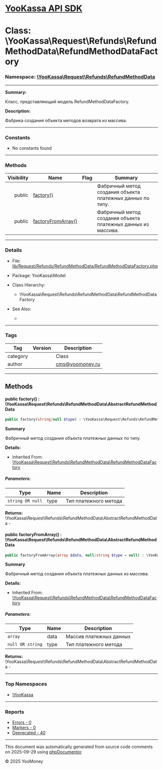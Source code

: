 # [YooKassa API SDK](../home.md)

# Class: \YooKassa\Request\Refunds\RefundMethodData\RefundMethodDataFactory
### Namespace: [\YooKassa\Request\Refunds\RefundMethodData](../namespaces/yookassa-request-refunds-refundmethoddata.md)
---
**Summary:**

Класс, представляющий модель RefundMethodDataFactory.

**Description:**

Фабрика создания объекта методов возврата из массива.

---
### Constants
* No constants found

---
### Methods
| Visibility | Name | Flag | Summary |
| ----------:| ---- | ---- | ------- |
| public | [factory()](../classes/YooKassa-Request-Refunds-RefundMethodData-RefundMethodDataFactory.md#method_factory) |  | Фабричный метод создания объекта платежных данных по типу. |
| public | [factoryFromArray()](../classes/YooKassa-Request-Refunds-RefundMethodData-RefundMethodDataFactory.md#method_factoryFromArray) |  | Фабричный метод создания объекта платежных данных из массива. |

---
### Details
* File: [lib/Request/Refunds/RefundMethodData/RefundMethodDataFactory.php](../../lib/Request/Refunds/RefundMethodData/RefundMethodDataFactory.php)
* Package: YooKassa\Model
* Class Hierarchy:
  * \YooKassa\Request\Refunds\RefundMethodData\RefundMethodDataFactory

* See Also:
  * [](https://yookassa.ru/developers/api)

---
### Tags
| Tag | Version | Description |
| --- | ------- | ----------- |
| category |  | Class |
| author |  | cms@yoomoney.ru |

---
## Methods
<a name="method_factory" class="anchor"></a>
#### public factory() : \YooKassa\Request\Refunds\RefundMethodData\AbstractRefundMethodData

```php
public factory(string|null $type) : \YooKassa\Request\Refunds\RefundMethodData\AbstractRefundMethodData
```

**Summary**

Фабричный метод создания объекта платежных данных по типу.

**Details:**
* Inherited From: [\YooKassa\Request\Refunds\RefundMethodData\RefundMethodDataFactory](../classes/YooKassa-Request-Refunds-RefundMethodData-RefundMethodDataFactory.md)

##### Parameters:
| Type | Name | Description |
| ---- | ---- | ----------- |
| <code lang="php">string OR null</code> | type  | Тип платежного метода |

**Returns:** \YooKassa\Request\Refunds\RefundMethodData\AbstractRefundMethodData - 


<a name="method_factoryFromArray" class="anchor"></a>
#### public factoryFromArray() : \YooKassa\Request\Refunds\RefundMethodData\AbstractRefundMethodData

```php
public factoryFromArray(array $data, null|string $type = null) : \YooKassa\Request\Refunds\RefundMethodData\AbstractRefundMethodData
```

**Summary**

Фабричный метод создания объекта платежных данных из массива.

**Details:**
* Inherited From: [\YooKassa\Request\Refunds\RefundMethodData\RefundMethodDataFactory](../classes/YooKassa-Request-Refunds-RefundMethodData-RefundMethodDataFactory.md)

##### Parameters:
| Type | Name | Description |
| ---- | ---- | ----------- |
| <code lang="php">array</code> | data  | Массив платежных данных |
| <code lang="php">null OR string</code> | type  | Тип платежного метода |

**Returns:** \YooKassa\Request\Refunds\RefundMethodData\AbstractRefundMethodData - 



---

### Top Namespaces

* [\YooKassa](../namespaces/yookassa.md)

---

### Reports
* [Errors - 0](../reports/errors.md)
* [Markers - 0](../reports/markers.md)
* [Deprecated - 40](../reports/deprecated.md)

---

This document was automatically generated from source code comments on 2025-09-29 using [phpDocumentor](http://www.phpdoc.org/)

&copy; 2025 YooMoney